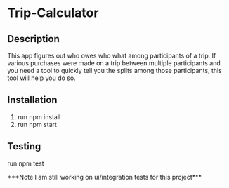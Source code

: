 # Trip-Calculator

## Description
<p>This app figures out who owes who what among participants of a trip. If various purchases were made on a trip between multiple participants and you need a tool to quickly tell you the splits among those participants, this tool will help you do so.</p>

## Installation
<ol>
<li>run npm install</li>
<li>run npm start</li>
</ol>

## Testing
<p>run npm test</p>
<p>***Note I am still working on ui/integration tests for this project***</p>